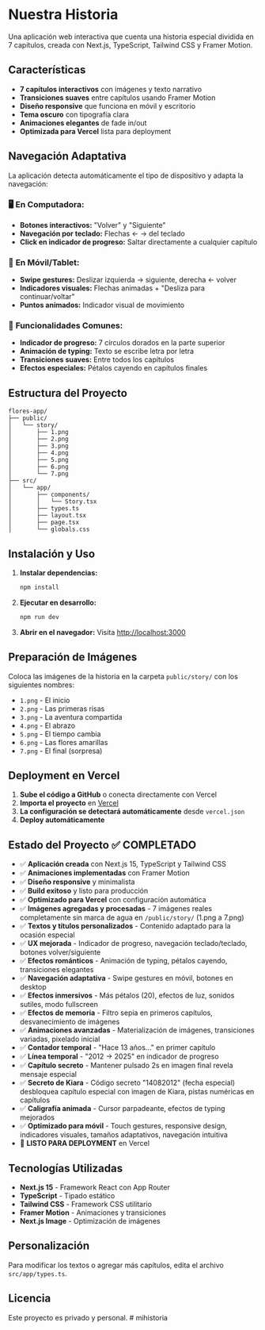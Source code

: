 # Nuestra Historia

Una aplicación web interactiva que cuenta una historia especial dividida en 7 capítulos, creada con Next.js, TypeScript, Tailwind CSS y Framer Motion.

## Características

- **7 capítulos interactivos** con imágenes y texto narrativo
- **Transiciones suaves** entre capítulos usando Framer Motion
- **Diseño responsive** que funciona en móvil y escritorio
- **Tema oscuro** con tipografía clara
- **Animaciones elegantes** de fade in/out
- **Optimizada para Vercel** lista para deployment

## Navegación Adaptativa

La aplicación detecta automáticamente el tipo de dispositivo y adapta la navegación:

### 🖥️ **En Computadora:**
- **Botones interactivos:** "Volver" y "Siguiente"
- **Navegación por teclado:** Flechas ← → del teclado
- **Click en indicador de progreso:** Saltar directamente a cualquier capítulo

### 📱 **En Móvil/Tablet:**
- **Swipe gestures:** Deslizar izquierda → siguiente, derecha ← volver
- **Indicadores visuales:** Flechas animadas + "Desliza para continuar/voltar"
- **Puntos animados:** Indicador visual de movimiento

### 🎯 **Funcionalidades Comunes:**
- **Indicador de progreso:** 7 círculos dorados en la parte superior
- **Animación de typing:** Texto se escribe letra por letra
- **Transiciones suaves:** Entre todos los capítulos
- **Efectos especiales:** Pétalos cayendo en capítulos finales

## Estructura del Proyecto

```
flores-app/
├── public/
│   └── story/
│       ├── 1.png
│       ├── 2.png
│       ├── 3.png
│       ├── 4.png
│       ├── 5.png
│       ├── 6.png
│       └── 7.png
├── src/
│   └── app/
│       ├── components/
│       │   └── Story.tsx
│       ├── types.ts
│       ├── layout.tsx
│       ├── page.tsx
│       └── globals.css
```

## Instalación y Uso

1. **Instalar dependencias:**
   ```bash
   npm install
   ```

2. **Ejecutar en desarrollo:**
   ```bash
   npm run dev
   ```

3. **Abrir en el navegador:**
   Visita [http://localhost:3000](http://localhost:3000)

## Preparación de Imágenes

Coloca las imágenes de la historia en la carpeta `public/story/` con los siguientes nombres:
- `1.png` - El inicio
- `2.png` - Las primeras risas
- `3.png` - La aventura compartida
- `4.png` - El abrazo
- `5.png` - El tiempo cambia
- `6.png` - Las flores amarillas
- `7.png` - El final (sorpresa)

## Deployment en Vercel

1. **Sube el código a GitHub** o conecta directamente con Vercel
2. **Importa el proyecto** en [Vercel](https://vercel.com)
3. **La configuración se detectará automáticamente** desde `vercel.json`
4. **Deploy automáticamente**

## Estado del Proyecto ✅ COMPLETADO

- ✅ **Aplicación creada** con Next.js 15, TypeScript y Tailwind CSS
- ✅ **Animaciones implementadas** con Framer Motion
- ✅ **Diseño responsive** y minimalista
- ✅ **Build exitoso** y listo para producción
- ✅ **Optimizado para Vercel** con configuración automática
- ✅ **Imágenes agregadas y procesadas** - 7 imágenes reales completamente sin marca de agua en `/public/story/` (1.png a 7.png)
- ✅ **Textos y títulos personalizados** - Contenido adaptado para la ocasión especial
- ✅ **UX mejorada** - Indicador de progreso, navegación teclado/teclado, botones volver/siguiente
- ✅ **Efectos románticos** - Animación de typing, pétalos cayendo, transiciones elegantes
- ✅ **Navegación adaptativa** - Swipe gestures en móvil, botones en desktop
- ✅ **Efectos inmersivos** - Más pétalos (20), efectos de luz, sonidos sutiles, modo fullscreen
- ✅ **Efectos de memoria** - Filtro sepia en primeros capítulos, desvanecimiento de imágenes
- ✅ **Animaciones avanzadas** - Materialización de imágenes, transiciones variadas, pixelado inicial
- ✅ **Contador temporal** - "Hace 13 años..." en primer capítulo
- ✅ **Línea temporal** - "2012 → 2025" en indicador de progreso
- ✅ **Capítulo secreto** - Mantener pulsado 2s en imagen final revela mensaje especial
- ✅ **Secreto de Kiara** - Código secreto "14082012" (fecha especial) desbloquea capítulo especial con imagen de Kiara, pistas numéricas en capítulos
- ✅ **Caligrafía animada** - Cursor parpadeante, efectos de typing mejorados
- ✅ **Optimizado para móvil** - Touch gestures, responsive design, indicadores visuales, tamaños adaptativos, navegación intuitiva
- 🚀 **LISTO PARA DEPLOYMENT** en Vercel

## Tecnologías Utilizadas

- **Next.js 15** - Framework React con App Router
- **TypeScript** - Tipado estático
- **Tailwind CSS** - Framework CSS utilitario
- **Framer Motion** - Animaciones y transiciones
- **Next.js Image** - Optimización de imágenes

## Personalización

Para modificar los textos o agregar más capítulos, edita el archivo `src/app/types.ts`.

## Licencia

Este proyecto es privado y personal.
#   m i h i s t o r i a 
 
 